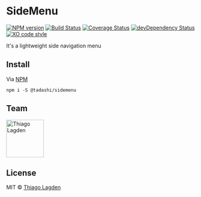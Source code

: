 # SideMenu

[![NPM version][npm-img]][npm]
[![Build Status][ci-img]][ci]
[![Coverage Status][coveralls-img]][coveralls]
[![devDependency Status][devDep-img]][devDep]
[![XO code style][xo-img]][xo]

[npm-img]:       https://img.shields.io/npm/v/@tadashi/sidemenu.svg
[npm]:           https://www.npmjs.com/package/@tadashi/sidemenu
[ci-img]:        https://travis-ci.org/lagden/sidemenu.svg
[ci]:            https://travis-ci.org/lagden/sidemenu
[coveralls-img]: https://coveralls.io/repos/github/lagden/sidemenu/badge.svg?branch=master
[coveralls]:     https://coveralls.io/github/lagden/sidemenu?branch=master
[devDep-img]:    https://david-dm.org/lagden/sidemenu/dev-status.svg
[devDep]:        https://david-dm.org/lagden/sidemenu?type=dev
[xo-img]:        https://img.shields.io/badge/code_style-XO-5ed9c7.svg
[xo]:            https://github.com/sindresorhus/xo


It's a lightweight side navigation menu


## Install

Via [NPM](https://www.npmjs.com/)

```
npm i -S @tadashi/sidemenu
```


## Team

[<img src="https://avatars.githubusercontent.com/u/130963?s=390" alt="Thiago Lagden" width="100">](http://lagden.in) 


## License

MIT © [Thiago Lagden](http://lagden.in)
